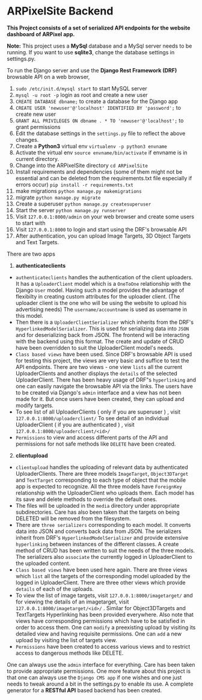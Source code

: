 # ARPixelSite Backend

**This Project consists of a set of serialized API endpoints for the website dashboard of ARPixel app.**

**Note:** This project uses a **MySql** database and a MySql server needs to be running.
If you want to use **sqlite3**, change the database settings in settings.py.

To run the Django server and use the **Django Rest Framework (DRF)** browsable API on a web browser,

1. `sudo /etc/init.d/mysql start` to start MySQL server
2. `mysql -u root -p` login as root and create a new user
3. `CREATE DATABASE dbname;` to create a database for the Django app
3. `CREATE USER 'newuser'@'localhost' IDENTIFIED BY 'password';` to create new user
4. `GRANT ALL PRIVILEGES ON dbname . * TO 'newuser'@'localhost';` to grant permissions
5. Edit the database settings in the `settings.py` file to reflect the above changes.
6. Create a **Python3** virtual env
   `virtualenv -p python3 envname`
7. Activate the virtual env
   `source envname/bin/activate` if envname is in current directory.
8. Change into the ARPixelSite directory
   `cd ARPixelSite`
9. Install requirements and dependencies (some of them might not be essential and can be deleted from the requirements.txt file especially if errors occur)
	`pip install -r requirements.txt`
10. make migrations
   `python manage.py makemigrations`
11. migrate
   `python manage.py migrate`
12. Create a superuser
   `python manage.py createsuperuser`
13. Start the server
   `python manage.py runserver`
14. Visit `127.0.0.1:8000/admin` on your web browser and create some users to start with
15. Visit `127.0.0.1:8000` to login and start using the DRF's browsable API
16. After authentication, you can upload Image Targets, 3D Object Targets and Text Targets.

There are two apps

1. **authenticateclients**

- `authenticateclients` handles the authentication of the client uploaders.
It has a `UploaderClient` model which is a `OneToOne` relationship with the Django `User` model.
Having such a model provides the advantage of flexibilty in creating custom attributes for the uploader client.
(The uploader client is the one who will be using the website to upload his advertising needs)
The `username/accountname` is used as username in this model.
- Then there is a `UploaderClientSerializer` which inherits from the DRF's `HyperlinkedModelSerializer`.
This is used for serializing data into `JSON` and for deserializing back from JSON.
The frontend will be interacting with the backend using this format.
The create and update of CRUD have been overridden to suit the UploaderClient model's needs.
- `Class based views` have been used.
Since DRF's browsable API is used for testing this project, the views are very basic and suffice to test the API endpoints.
There are two views - one view `lists` all the current UploaderClients and another displays the `details` of the selected UploaderClient. There has been heavy usage of DRF"s `hyperlinking` and one can easily navigate the browsable API via the links.
The users have to be created via Django's `admin` interface and a view has not been made for it.
But once users have been created, they can upload and modify targets.
- To see list of all UploaderClients ( only if you are superuser ) , visit `127.0.0.1:8000/uploaderclient/`
To see detail of an individual UploaderClient ( if you are authenticated ) , visit `127.0.0.1:8000/uploaderclient/<id>/`
- `Permissions` to view and access different parts of the API and permissions for not safe methods like `DELETE` have been created.

2. **clientupload**

- `clientupload` handles the uploading of relevant data by authenticated UploaderClients.
There are three models `ImageTarget`, `Object3DTarget` and `TextTarget` corresponding to each type of object that the mobile app is expected to recognize. All the three models have `ForeignKey` relationship with the UploaderClient who uploads them. Each model has its save and delete methods to override the default ones.
- The files will be uploaded in the `media` directory under appropriate subdirectories.
Care has also been taken that the targets on being DELETED will be removed from the filesystem.
- There are `three serializers` corresponding to each model.
It converts data into JSON and converts back data from JSON. The serializers inherit from DRF's `HyperlinkedModelSerializer` and provide extensive `hyperlinking` between instances of the different classes.
A create method of CRUD has been written to suit the needs of the three models.
The serializers also `associate` the currently logged in UploaderClient to the uploaded content.
- `Class based views` have been used here again.
There are three views which `list` all the targets of the corresponding model uploaded by the logged in UploaderClient. There are three other views which provide `details` of each of the uploads.
- To view the list of image targets, visit `127.0.0.1:8000/imagetarget/` and for viewing the details of an imagetarget, visit `127.0.0.1:8000/imagetarget/<id>/` . Similar for Object3DTargets and TextTargets Hyperlinking has been provided everywhere. Also note that views have corresponding permissions which have to be satisfied in order to access them.
One can `modify` a preexisting upload by visiting its detailed view and having requisite permissions.
One can `add` a new upload by visiting the list of targets view.
- `Permissions` have been created to access various views and to restrict access to dangerous methods like DELETE.



One can always use the `admin` interface for everything. Care has been taken to provide appropriate permissions. One more feature about this project is that one can always use the `Django CMS app` if one wishes and one just needs to tweak around a bit in the settings.py to enable its use.
A complete generator for a **RESTful API** based backend has been created.








